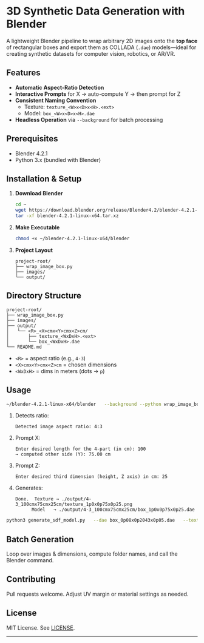 # 3D Synthetic Data Generation with Blender

A lightweight Blender pipeline to wrap arbitrary 2D images onto the **top face** of rectangular boxes and export them as COLLADA (`.dae`) models—ideal for creating synthetic datasets for computer vision, robotics, or AR/VR.

## Features

- **Automatic Aspect-Ratio Detection**  
- **Interactive Prompts** for X → auto-compute Y → then prompt for Z  
- **Consistent Naming Convention**  
  - Texture: `texture_<W>x<D>x<H>.<ext>`  
  - Model:   `box_<W>x<D>x<H>.dae`  
- **Headless Operation** via `--background` for batch processing

## Prerequisites

- Blender 4.2.1  
- Python 3.x (bundled with Blender)

## Installation & Setup

1. **Download Blender**  
   ```bash
   cd ~
   wget https://download.blender.org/release/Blender4.2/blender-4.2.1-linux-x64.tar.xz
   tar -xf blender-4.2.1-linux-x64.tar.xz
   ```  
2. **Make Executable**  
   ```bash
   chmod +x ~/blender-4.2.1-linux-x64/blender
   ```  
3. **Project Layout**  
   ```
   project-root/
   ├── wrap_image_box.py
   ├── images/
   └── output/
   ```

## Directory Structure

```
project-root/
├── wrap_image_box.py
├── images/
├── output/
│   └── <R>_<X>cmx<Y>cmx<Z>cm/
│       ├── texture_<WxDxH>.<ext>
│       └── box_<WxDxH>.dae
└── README.md
```

- `<R>` = aspect ratio (e.g., `4-3`)  
- `<X>cmx<Y>cmx<Z>cm` = chosen dimensions  
- `<WxDxH>` = dims in meters (dots → `p`)

## Usage

```bash
~/blender-4.2.1-linux-x64/blender   --background --python wrap_image_box.py --     --image ./images/1.png     --outdir ./output/4-3_100cmx75cmx25cm
```

1. Detects ratio:
   ```
   Detected image aspect ratio: 4:3
   ```
2. Prompt X:
   ```
   Enter desired length for the 4-part (in cm): 100
   → computed other side (Y): 75.00 cm
   ```
3. Prompt Z:
   ```
   Enter desired third dimension (height, Z axis) in cm: 25
   ```
4. Generates:
   ```
   Done.  Texture → ./output/4-3_100cmx75cmx25cm/texture_1p0x0p75x0p25.png
         Model   → ./output/4-3_100cmx75cmx25cm/box_1p0x0p75x0p25.dae
   ```

```bash
python3 generate_sdf_model.py   --dae box_0p08x0p2043x0p05.dae   --texture texture_0p08x0p2043x0p05.jpeg   --output /home/edwin/.gazebo/models/med_10
```

## Batch Generation

Loop over images & dimensions, compute folder names, and call the Blender command.

## Contributing

Pull requests welcome. Adjust UV margin or material settings as needed.

## License

MIT License. See [LICENSE](LICENSE).

---